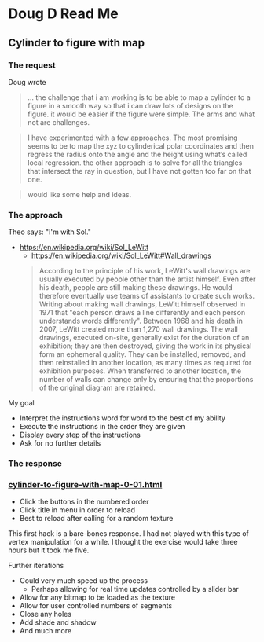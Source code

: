 <span style=display:none; >[You are now in a GitHub source code view - click this link to view Read Me file as a web page]( https://jaanga.github.io/demo/doug-d/ "View file as a web page." ) </span>


# Doug D Read Me


## Cylinder to figure with map

### The request

Doug wrote

> ... the challenge that i am working is to be able to map a cylinder to a figure in a smooth way so that i can draw lots of designs on the figure.  it would be easier if the figure were simple.  The arms and what not are challenges.

> I have experimented with a few approaches.  The most promising seems to be to map the xyz to cylinderical polar coordinates and then regress the radius onto the angle and the height using what’s called local regression.  the other approach is to solve for all the triangles that intersect the ray in question, but I have not gotten too far on that one.

> would like some help and ideas.


### The approach

Theo says: "I'm with Sol."

* https://en.wikipedia.org/wiki/Sol_LeWitt
	* https://en.wikipedia.org/wiki/Sol_LeWitt#Wall_drawings
	> According to the principle of his work, LeWitt's wall drawings are usually executed by people other than the artist himself. Even after his death, people are still making these drawings. He would therefore eventually use teams of assistants to create such works. Writing about making wall drawings, LeWitt himself observed in 1971 that "each person draws a line differently and each person understands words differently". Between 1968 and his death in 2007, LeWitt created more than 1,270 wall drawings. The wall drawings, executed on-site, generally exist for the duration of an exhibition; they are then destroyed, giving the work in its physical form an ephemeral quality. They can be installed, removed, and then reinstalled in another location, as many times as required for exhibition purposes. When transferred to another location, the number of walls can change only by ensuring that the proportions of the original diagram are retained.

My goal

* Interpret the instructions word for word to the best of my ability
* Execute the instructions in the order they are given
* Display every step of the instructions
* Ask for no further details



### The response

### [cylinder-to-figure-with-map-0-01.html]( https://jaanga.github.io/demo/doug-d/cylinder-to-figure-with-map-0-01.html )

* Click the buttons in the numbered order
* Click title in menu in order to reload
* Best to reload after calling for a random texture

This first hack is a bare-bones response. I had not played with this type of vertex manipulation for a while. I thought the exercise would take three hours but it took me five.

Further iterations

* Could very much speed up the process
	* Perhaps allowing for real time updates controlled by a slider bar
* Allow for any bitmap to be loaded as the texture
* Allow for user controlled numbers of segments
* Close any holes
* Add shade and shadow
* And much more
